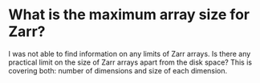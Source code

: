 
# What is the maximum array size for Zarr?

I was not able to find information on any limits of Zarr arrays. Is there any practical limit on the size of Zarr arrays apart from the disk space? This is covering both: number of dimensions and size of each dimension.

        